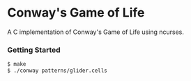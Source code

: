 # Conway's Game of Life

A C implementation of Conway's Game of Life using ncurses.

### Getting Started

```sh
$ make
$ ./conway patterns/glider.cells
```
